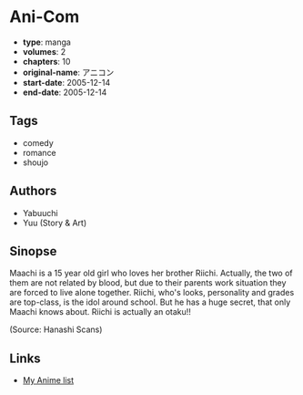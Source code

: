 # Ani-Com

-   **type**: manga
-   **volumes**: 2
-   **chapters**: 10
-   **original-name**: アニコン
-   **start-date**: 2005-12-14
-   **end-date**: 2005-12-14

## Tags

-   comedy
-   romance
-   shoujo

## Authors

-   Yabuuchi
-   Yuu (Story & Art)

## Sinopse

Maachi is a 15 year old girl who loves her brother Riichi. Actually, the two of them are not related by blood, but due to their parents work situation they are forced to live alone together. Riichi, who's looks, personality and grades are top-class, is the idol around school. But he has a huge secret, that only Maachi knows about. Riichi is actually an otaku!!

(Source: Hanashi Scans)

## Links

-   [My Anime list](https://myanimelist.net/manga/4095/Ani-Com)
